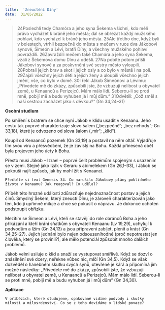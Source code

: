 ```yaml
---
title:  'Zneuctění Díny'
date:  31/05/2022
---
```


> <p></p>
> 24Poslechli tedy Chamóra a jeho syna Šekema všichni, kdo měli právo vycházet k bráně jeho města; dal se obřezat každý mužského pohlaví, kdo vycházel k bráně jeho města. 25Ale třetího dne, když byli v bolestech, vtrhli bezpečně do města s mečem v ruce dva Jákobovi synové, Šimeón a Lévi, bratři Díny, a všechny mužského pohlaví povraždili. 26Zavraždili mečem také Chamóra a jeho syna Šekema, vzali z Šekemova domu Dínu a odešli. 27Na pobité potom přišli Jákobovi synové a za poskvrnění své sestry město vyloupili. 28Pobrali jejich brav a skot i jejich osly a co bylo v městě i na poli. 29Zajali všechny jejich děti a jejich ženy a uloupili všechno jejich jmění, vše, co bylo v domě. 30I řekl Jákob Šimeónovi a Lévimu: „Přivedete mě do zkázy, způsobili jste, že vzbuzuji nelibost u obyvatel země, u Kenaanců a Perizejců. Mám málo lidí. Seberou-li se proti mně, pobijí mě a budu vyhuben já i můj dům.“ 31Odvětili: „Což směl s naší sestrou zacházet jako s děvkou?“ (Gn 34,24–31)

**Osobní studium**

Po smíření s bratrem se chce nyní Jákob v klidu usadit v Kenaanu. Jeho cestu tak poprvé charakterizuje slovo šalem („bezpečně“; „bez nehody“; Gn 33,18), které je odvozeno od slova šalom („mír“; „klid“).

Koupil od Kenaanců pozemek (Gn 33,19) a postavil na něm oltář. Vyjadřuje tím svou víru a přesvědčení, že je závislý na Bohu. Každá přinesená oběť byla projevem jeho úcty k Bohu.

Přesto musí Jákob – Izrael – poprvé čelit problémům spojeným s usazením se v zemi. Stejně jako Izák v Geraru s abímelekem (Gn 26,1–33), i Jákob se pokouší najít způsob, jak by mohl žít s Kenaanci.

`Přečtěte si text Genesis 34. Co narušilo Jákobovy plány poklidného života v Kenaanu? Jak reagoval? Co udělal?`

Příběh této hrozné události zdůrazňuje nejednoznačnost postav a jejich činů. Smyslný Šekem, který zneuctí Dínu, je zároveň charakterizován jako ten, kdo ji upřímně miluje a chce se pokusit o nápravu. Je dokonce ochoten podstoupit obřízku.

Mezitím se Šimeon a Lévi, kteří se stavějí do role obránců Boha a jeho přikázání a kteří brání sňatkům s obyvateli Kenaanu (Lv 19,29), uchylují k podvodům a lžím (Gn 34,13) a jsou připraveni zabíjet, plenit a krást (Gn 34,25–27). Jejich jednání bylo nejen odsouzeníhodné (proč nepotrestat jen člověka, který se provinil?), ale mělo potenciál způsobit mnoho dalších problémů.

Jákob velmi usiluje o klid a snaží se vystupovat smířlivě. Když se dozví o znásilnění své dcery, neřekne vůbec nic, mlčí (Gn 34,5). Když se však dozvěděl o hanebném skutku svých synů, otevřeně je kárá a připomíná jim možné následky: „Přivedete mě do zkázy, způsobili jste, že vzbuzuji nelibost u obyvatel země, u Kenaanců a Perizejců. Mám málo lidí. Seberou-li se proti mně, pobijí mě a budu vyhuben já i můj dům“ (Gn 34,30).

**Aplikace**

`V příbězích, které studujeme, opakovaně vidíme podvody i skutky milosti a milosrdenství. Co se z toho dovídáme o lidské povaze?`